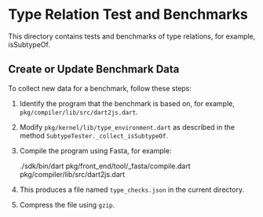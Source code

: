 <!--
  -- Copyright (c) 2019, the Dart project authors.  Please see the AUTHORS file
  -- for details. All rights reserved. Use of this source code is governed by a
  -- BSD-style license that can be found in the LICENSE file.
  -->

# Type Relation Test and Benchmarks

This directory contains tests and benchmarks of type relations, for example,
isSubtypeOf.

## Create or Update Benchmark Data

To collect new data for a benchmark, follow these steps:

1. Identify the program that the benchmark is based on, for example,
`pkg/compiler/lib/src/dart2js.dart`.

2. Modify `pkg/kernel/lib/type_environment.dart` as described in the method
`SubtypeTester._collect_isSubtypeOf`.

3. Compile the program using Fasta, for example:

    ./sdk/bin/dart pkg/front_end/tool/_fasta/compile.dart pkg/compiler/lib/src/dart2js.dart

4. This produces a file named `type_checks.json` in the current directory.

5. Compress the file using `gzip`.
